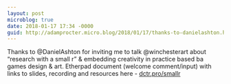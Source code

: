 ```yaml
---
layout: post
microblog: true
date: 2018-01-17 17:34 -0000
guid: http://adamprocter.micro.blog/2018/01/17/thanks-to-danielashton.html
---
```

Thanks to @DanielAshton for inviting me to talk @winchesterart about “research with a small r” & embedding creativity in practice based ba games design & art. Etherpad document (welcome comment/input) with links to slides, recording and resources here - [dctr.pro/smallr](http://dctr.pro/smallr)
